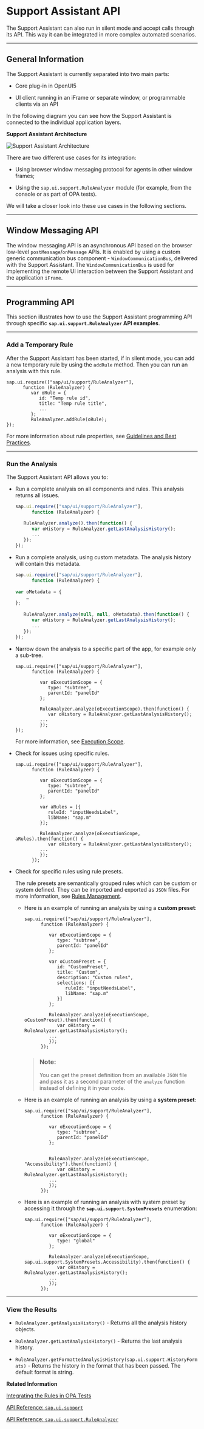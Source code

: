 <!-- loioa34eb58aaf124f538a3ead23a6cab04a -->

# Support Assistant API

The Support Assistant can also run in silent mode and accept calls through its API. This way it can be integrated in more complex automated scenarios.

***

<a name="loioa34eb58aaf124f538a3ead23a6cab04a__section_fzf_d3y_zy"/>

## General Information

The Support Assistant is currently separated into two main parts:

-   Core plug-in in OpenUI5

-   UI client running in an iFrame or separate window, or programmable clients via an API


In the following diagram you can see how the Support Assistant is connected to the individual application layers.

  
  
**Support Assistant Architecture**

![](images/loiofad73ed570df460bbbc5b828c3fe4e15_LowRes.png "Support Assistant Architecture")

There are two different use cases for its integration:

-   Using browser window messaging protocol for agents in other window frames;

-   Using the `sap.ui.support.RuleAnalyzer` module \(for example, from the console or as part of OPA tests\).


We will take a closer look into these use cases in the following sections.

***

<a name="loioa34eb58aaf124f538a3ead23a6cab04a__section_n33_bky_zy"/>

## Window Messaging API

The window messaging API is an asynchronous API based on the browser low-level `postMessage`/`onMessage` APIs. It is enabled by using a custom generic communication bus component - `WindowCommunicationBus`, delivered with the Support Assistant. The `WindowCommunicationBus` is used for implementing the remote UI interaction between the Support Assistant and the application `iFrame`.

***

<a name="loioa34eb58aaf124f538a3ead23a6cab04a__section_cgr_r3y_zy"/>

## Programming API

This section illustrates how to use the Support Assistant programming API through specific **`sap.ui.support.RuleAnalyzer` API examples**.

***

### Add a Temporary Rule

After the Support Assistant has been started, if in silent mode, you can add a new temporary rule by using the `addRule` method. Then you can run an analysis with this rule.

```
sap.ui.require(["sap/ui/support/RuleAnalyzer"],
      function (RuleAnalyzer) {
         var oRule = {
            id: "Temp rule id",
            title: "Temp rule title",
            ...
         };
         RuleAnalyzer.addRule(oRule);
});
```

For more information about rule properties, see [Guidelines and Best Practices](guidelines-and-best-practices-eaeea19.md).

***

### Run the Analysis

The Support Assistant API allows you to:

-   Run a complete analysis on all components and rules. This analysis returns all issues.

    ```js
    sap.ui.require(["sap/ui/support/RuleAnalyzer"],
          function (RuleAnalyzer) {
    
       RuleAnalyzer.analyze().then(function() {
          var oHistory = RuleAnalyzer.getLastAnalysisHistory();
          ...
       });
    });
    ```

-   Run a complete analysis, using custom metadata. The analysis history will contain this metadata.

    ```js
    sap.ui.require(["sap/ui/support/RuleAnalyzer"],
          function (RuleAnalyzer) {
    	
    var oMetadata = {
    	…
    };
    	
       RuleAnalyzer.analyze(null, null, oMetadata).then(function() {
          var oHistory = RuleAnalyzer.getLastAnalysisHistory();
          ...
       });
    });
    ```

-   Narrow down the analysis to a specific part of the app, for example only a sub-tree.

    ```
    sap.ui.require(["sap/ui/support/RuleAnalyzer"],
          function (RuleAnalyzer) {
    
             var oExecutionScope = {
                type: "subtree",
                parentId: "panelId"
             };
    
             RuleAnalyzer.analyze(oExecutionScope).then(function() {
                var oHistory = RuleAnalyzer.getLastAnalysisHistory();
             ...
             });
    });
    ```

    For more information, see [Execution Scope](execution-scope-e15067d.md).

-   Check for issues using specific rules.

    ```
    sap.ui.require(["sap/ui/support/RuleAnalyzer"],
          function (RuleAnalyzer) {
    
             var oExecutionScope = {
                type: "subtree",
                parentId: "panelId"
             };
    
             var aRules = [{
                ruleId: "inputNeedsLabel",
                libName: "sap.m"
             }];
    
             RuleAnalyzer.analyze(oExecutionScope, aRules).then(function() {
                var oHistory = RuleAnalyzer.getLastAnalysisHistory();
             ...
             });
          });
    ```

-   Check for specific rules using rule presets.

    The rule presets are semantically grouped rules which can be custom or system defined. They can be imported and exported as `JSON` files. For more information, see [Rules Management](rules-management-3fc864a.md).

    -   Here is an example of running an analysis by using a **custom preset**:

        ```
        sap.ui.require(["sap/ui/support/RuleAnalyzer"],
              function (RuleAnalyzer) {
        
                 var oExecutionScope = {
                    type: "subtree",
                    parentId: "panelId"
                 };
        
                 var oCustomPreset = {
                    id: "CustomPreset",
                    title: "Custom",
                    description: "Custom rules",
                    selections: [{
                       ruleId: "inputNeedsLabel",
                       libName: "sap.m"
                    }]
                 };
        
                 RuleAnalyzer.analyze(oExecutionScope, oCustomPreset).then(function() {
                    var oHistory = RuleAnalyzer.getLastAnalysisHistory();
                 ...
                 });
              });
        ```

        > ### Note:  
        > You can get the preset definition from an available `JSON` file and pass it as a second parameter of the `analyze` function instead of defining it in your code.

    -   Here is an example of running an analysis by using a **system preset**:

        ```
        sap.ui.require(["sap/ui/support/RuleAnalyzer"],
              function (RuleAnalyzer) {
        
                 var oExecutionScope = {
                    type: "subtree",
                    parentId: "panelId"
                 };
        
        
                 RuleAnalyzer.analyze(oExecutionScope, "Accessibility").then(function() {
                    var oHistory = RuleAnalyzer.getLastAnalysisHistory();
                 ...
                 });
              });
        ```

    -   Here is an example of running an analysis with system preset by accessing it through the **`sap.ui.support.SystemPresets`** enumeration:

        ```
        sap.ui.require(["sap/ui/support/RuleAnalyzer"],
              function (RuleAnalyzer) {
        
                 var oExecutionScope = {
                    type: "global"
                 };
        
                 RuleAnalyzer.analyze(oExecutionScope, sap.ui.support.SystemPresets.Accessibility).then(function() {
                    var oHistory = RuleAnalyzer.getLastAnalysisHistory();
                 ...
                 });
              });
        ```



***

### View the Results

-   `RuleAnalyzer.getAnalysisHistory()` - Returns all the analysis history objects.

-   `RuleAnalyzer.getLastAnalysisHistory()` - Returns the last analysis history.

-   `RuleAnalyzer.getFormattedAnalysisHistory(sap.ui.support.HistoryFormats)` - Returns the history in the format that has been passed. The default format is string.


**Related Information**  


[Integrating the Rules in OPA Tests](integrating-the-rules-in-opa-tests-cfabbd4.md "The Support Assistant can be used as part of an existing OPA test to cover more test aspects of the application.")

[API Reference: `sap.ui.support`](https://ui5.sap.com/#/api/sap.ui.support)

[API Reference: `sap.ui.support.RuleAnalyzer`](https://ui5.sap.com/#/api/sap.ui.support.RuleAnalyzer)

